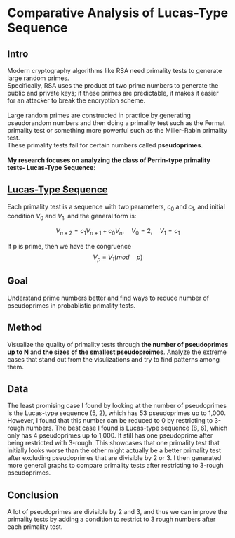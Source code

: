 # Comparative Analysis of Lucas-Type Sequence
## Intro
Modern cryptography algorithms like RSA need primality tests to generate large random primes.\
Specifically, RSA uses the product of two prime numbers to generate the public and private keys; if these primes are predictable, it makes it easier for an attacker to break the encryption scheme.\
\
Large random primes are constructed in practice by generating pseudorandom numbers and then doing a primality test such as the Fermat primality test or something more powerful such as the Miller–Rabin primality test.\
These primality tests fail for certain numbers called **pseudoprimes**.\
\
__My research focuses on analyzing the class of Perrin-type primality tests- **Lucas-Type Sequence**__:

## [Lucas-Type Sequence](https://oeis.org/wiki/Lucas_sequences)
Each primality test is a sequence with two parameters, $c_0$ and $c_1$, and initial condition $V_0$ and $V_1$, and the general form is:

$$V_{n+2} = c_1 V_{n+1} + c_0 V_{n}, \quad V_{0} = 2, \quad V_{1} = c_1$$

If p is prime, then we have the congruence $$V_{p}\equiv V_{1}(mod\quad p)$$

## Goal
Understand prime numbers better and find ways to reduce number of pseudoprimes in probablistic primality tests.

## Method 
Visualize the quality of primality tests through **the number of pseudoprimes up to N** and **the sizes of the smallest pseudoproimes**.
Analyze the extreme cases that stand out from the visulizations and try to find patterns among them.

## Data
The least promising case I found by looking at the number of pseudoprimes is the Lucas-type sequence (5, 2), which has 53 pseudoprimes up to 1,000. However, I found that this number can be reduced to 0 by restricting to 3-rough numbers. The best case I found is Lucas-type sequence (8, 6), which only has 4 pseudoprimes up to 1,000. It still has one pseudoprime after being restricted with 3-rough. This showcases that one primality test that initially looks worse than the other might actually be a better primality test after excluding pseudoprimes that are divisible by 2 or 3. I then generated more general graphs to compare primality tests after restricting to 3-rough pseudoprimes.


## Conclusion
A lot of pseudoprimes are divisible by 2 and 3, and thus we can improve the primality tests by adding a condition to restrict to 3 rough numbers after each primality test.
